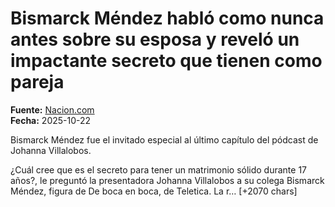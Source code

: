 # Bismarck Méndez habló como nunca antes sobre su esposa y reveló un impactante secreto que tienen como pareja

**Fuente:** [Nacion.com](https://www.nacion.com/viva/bismarck-mendez-hablo-como-nunca-antes-sobre-su/IK4P5RKXZ5FMBA7ZT5VENNOM6A/story/)  
**Fecha:** 2025-10-22

Bismarck Méndez fue el invitado especial al último capítulo del pódcast de Johanna Villalobos.

¿Cuál cree que es el secreto para tener un matrimonio sólido durante 17 años?, le preguntó la presentadora Johanna Villalobos a su colega Bismarck Méndez, figura de De boca en boca, de Teletica. La r… [+2070 chars]
